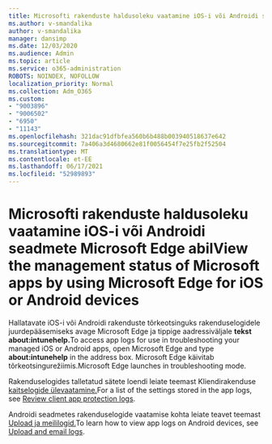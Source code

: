 ```yaml
---
title: Microsofti rakenduste haldusoleku vaatamine iOS-i või Androidi seadmete Microsoft Edge abil
ms.author: v-smandalika
author: v-smandalika
manager: dansimp
ms.date: 12/03/2020
ms.audience: Admin
ms.topic: article
ms.service: o365-administration
ROBOTS: NOINDEX, NOFOLLOW
localization_priority: Normal
ms.collection: Adm_O365
ms.custom:
- "9003896"
- "9006502"
- "6950"
- "11143"
ms.openlocfilehash: 321dac91dfbfea560b6b488b003940518637e642
ms.sourcegitcommit: 7a406a3d4680662e81f0056454f7e25fb2f52504
ms.translationtype: MT
ms.contentlocale: et-EE
ms.lasthandoff: 06/17/2021
ms.locfileid: "52989893"
---
```

# <a name="view-the-management-status-of-microsoft-apps-by-using-microsoft-edge-for-ios-or-android-devices"></a><span data-ttu-id="34ee5-102">Microsofti rakenduste haldusoleku vaatamine iOS-i või Androidi seadmete Microsoft Edge abil</span><span class="sxs-lookup"><span data-stu-id="34ee5-102">View the management status of Microsoft apps by using Microsoft Edge for iOS or Android devices</span></span>

<span data-ttu-id="34ee5-103">Hallatavate iOS-i või Androidi rakenduste tõrkeotsinguks rakenduselogidele juurdepääsemiseks avage Microsoft Edge ja tippige aadressiväljale **tekst about:intunehelp.**</span><span class="sxs-lookup"><span data-stu-id="34ee5-103">To access app logs for use in troubleshooting your managed iOS or Android apps, open Microsoft Edge and type **about:intunehelp** in the address box.</span></span> <span data-ttu-id="34ee5-104">Microsoft Edge käivitab tõrkeotsingurežiimis.</span><span class="sxs-lookup"><span data-stu-id="34ee5-104">Microsoft Edge launches in troubleshooting mode.</span></span>

<span data-ttu-id="34ee5-105">Rakenduselogides talletatud sätete loendi leiate teemast Kliendirakenduse [kaitselogide ülevaatamine.](/mem/intune/apps/app-protection-policy-settings-log)</span><span class="sxs-lookup"><span data-stu-id="34ee5-105">For a list of the settings stored in the app logs, see [Review client app protection logs](/mem/intune/apps/app-protection-policy-settings-log).</span></span>

<span data-ttu-id="34ee5-106">Androidi seadmetes rakenduselogide vaatamise kohta leiate teavet teemast [Upload ja meililogid.](/mem/intune/user-help/send-logs-to-your-it-admin-by-email-android)</span><span class="sxs-lookup"><span data-stu-id="34ee5-106">To learn how to view app logs on Android devices, see [Upload and email logs](/mem/intune/user-help/send-logs-to-your-it-admin-by-email-android).</span></span>